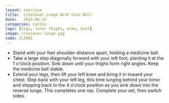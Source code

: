 ```yaml
---
layout: exercise
title:  Crossover Lunge With Core Ball
date:   2014-04-15
categories: cardio
tags: [legs, inner thighs, arms, butt]
image: crossover-lunge.jpg
code: CL3001
---
```


- Stand with your feet shoulder-distance apart, holding a medicine ball.
- Take a large step diagonally forward with your left foot, planting it at the 1 o'clock position. Sink down until your thighs form right angles. Keep the medicine ball stable.
- Extend your legs, then lift your left knee and bring it in toward your chest. Step back with your left leg, this time lunging behind your torso and stepping back to the 4 o'clock position as you sink down into the reverse lunge. This completes one rep. Complete your set, then switch sides.
